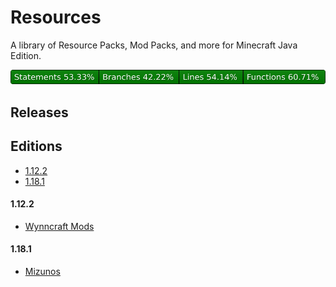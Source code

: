 # Resources

A library of Resource Packs, Mod Packs, and more for Minecraft Java Edition.

[![Coverage badge](https://raw.githubusercontent.com/SVG-Edit/svgedit/master/badges/coverage-badge.svg?sanitize=true)](badges/coverage-badge.svg)

## Releases

## Editions

- [1.12.2](https://github.com/CVXSL-MC/Resources/blob/main/README.md#1122)
- [1.18.1](https://github.com/CVXSL-MC/Resources/blob/main/README.md#1181)

#### 1.12.2

- [Wynncraft Mods](https://github.com/CVXSL-MC/Resources/releases/tag/WynncraftMods)

#### 1.18.1

- [Mizunos](https://github.com/CVXSL-MC/Resources/releases/tag/Mizunos)
